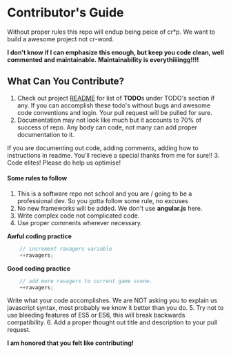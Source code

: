 # Contributor's Guide

Without proper rules this repo will endup being peice of cr*p. We want to build a awesome project not cr-word.

**I don't know if I can emphasize this enough, but keep you code clean, well commented and maintainable.**
**Maintainability is everythiiiingg!!!!**


## What Can You Contribute? 
1. Check out project [README](https://github.com/primeninja/yelp-camp-advanced/blob/master/readme.md) for list of **TODO**s under TODO's section if any. If you can accomplish these todo's without bugs and awesome code conventions and login. Your pull request will be pulled for sure.
2. Documentation may not look like much but it accounts to 70% of success of repo. Any body can code, not many can add proper documentation to it. 

If you are documenting out code, adding comments, adding how to instructions in readme. You'll recieve a special thanks from me for sure!!
3. Code elites! Please do help us optimise! 




#### Some rules to follow
1. This is a software repo not school and you are / going to be a professional dev. So you gotta follow some rule, no excuses    
2. No new frameworks will be added. We don't use **angular.js** here. 
3. Write complex code not complicated code.
4. Use proper comments wherever necessary.
  
**Awful coding practice**
``` javascript
    // increment ravagers variable
    ++ravagers;
```

**Good coding practice**
``` javascript
    // add more ravagers to current game scene.
    ++ravagers;
```

Write what your code accomplishes. We are NOT asking you to explain us javascript syntax, most probably we know it better than you do.
5. Try not to use bleeding features of ES5 or ES6, this will break backwards compatibility.
6. Add a proper thought out title and description to your pull request. 

**I am honored that you felt like contributing!**



